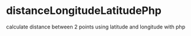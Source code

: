 # distanceLongitudeLatitudePhp
calculate distance between 2 points using latitude and longitude with php 
